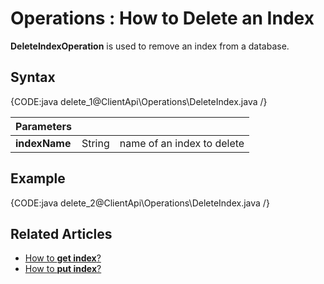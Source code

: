 ﻿# Operations : How to Delete an Index

**DeleteIndexOperation** is used to remove an index from a database.

## Syntax

{CODE:java delete_1@ClientApi\Operations\DeleteIndex.java /}

| Parameters | | |
| ------------- | ------------- | ----- |
| **indexName** | String | name of an index to delete |

## Example

{CODE:java delete_2@ClientApi\Operations\DeleteIndex.java /}

## Related Articles

- [How to **get index**?](../../../../client-api/operations/maintenance/indexes/get-index)
- [How to **put index**?](../../../../client-api/operations/maintenance/indexes/put-indexes)
